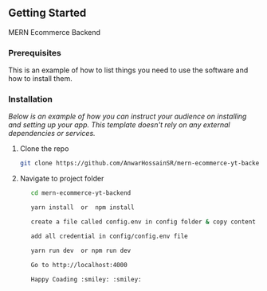 ## Getting Started

MERN Ecommerce Backend

### Prerequisites

This is an example of how to list things you need to use the software and how to install them.

### Installation

_Below is an example of how you can instruct your audience on installing and setting up your app. This template doesn't rely on any external dependencies or services._

1. Clone the repo

   ```sh
   git clone https://github.com/AnwarHossainSR/mern-ecommerce-yt-backend.git
   ```

2. Navigate to project folder

   ```sh
      cd mern-ecommerce-yt-backend
   ```

   ```sh
      yarn install  or  npm install
   ```

   ```sh
      create a file called config.env in config folder & copy content from config.example.env file
   ```

   ```sh
      add all credential in config/config.env file
   ```

   ```sh
      yarn run dev  or npm run dev
   ```

   ```sh
      Go to http://localhost:4000
   ```

   ```sh
      Happy Coading :smiley: :smiley:
   ```
